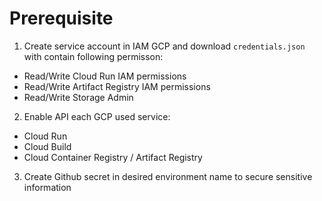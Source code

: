 # Prerequisite

1. Create service account in IAM GCP and download `credentials.json` with contain following permisson:
* Read/Write Cloud Run IAM permissions
* Read/Write Artifact Registry IAM permissions
* Read/Write Storage Admin

2. Enable API each GCP used service:
* Cloud Run
* Cloud Build
* Cloud Container Registry / Artifact Registry

3. Create Github secret in desired environment name to secure sensitive information
